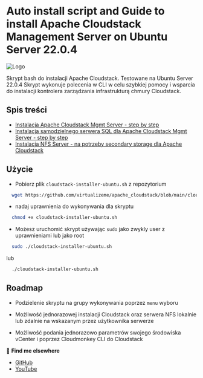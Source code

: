 # Auto install script and Guide to install Apache Cloudstack Management Server on Ubuntu Server 22.0.4

![Logo](https://github.com/virtualizeme/auto-install-script-cloudstack-management-srv/blob/main/small-scale-deployment.webp)

Skrypt bash do instalacji Apache Cloudstack. Testowane na Ubuntu Server 22.0.4
Skrypt wykonuje polecenia w CLI w celu szybkiej pomocy i wsparcia do instalacji kontrolera zarządzania infrastrukturą chmury Cloudstack.

## Spis treści
* [Instalacja Apache Cloudstack Mgmt Server - step by step](https://github.com/virtualizeme/cloudstack-management-srv/blob/main/mgmt-server-install-guide.md)
* [Instalacja samodzielnego serwera SQL dla Apache Cloudstack Mgmt Server - step by step](https://github.com/virtualizeme/cloudstack-management-srv/blob/main/sql-standalone-server-install-guide.md)
* [Instalacja NFS Server - na potrzeby secondary storage dla Apache Cloudstack](https://github.com/virtualizeme/auto-install-script-cloudstack-management-srv/blob/main/nfs-server-secondary-storage-install.md)

## Użycie

* Pobierz plik `cloudstack-installer-ubuntu.sh` z repozytorium

```bash
  wget https://github.com/virtualizeme/apache_cloudstack/blob/main/cloudstack-installer-ubuntu.sh
```

* nadaj uprawnienia do wykonywania dla skryptu

```bash
  chmod +x cloudstack-installer-ubuntu.sh

```


* Możesz uruchomić skrypt używając `sudo` jako zwykly user z uprawnieniami lub jako root

```bash
  sudo ./cloudstack-installer-ubuntu.sh
```
lub
```bash
  ./cloudstack-installer-ubuntu.sh
```
## Roadmap

- Podzielenie skryptu na grupy wykonywania poprzez `menu` wyboru

- Możliwość jednorazowej instalacji Cloudstack oraz serwera NFS lokalnie lub zdalnie na wskazanym przez użytkownika serwerze
- Możliwość podania jednorazowo parametrów swojego środowiska vCenter i poprzez Cloudmonkey CLI do Cloudstack 

🔗 **Find me elsewhere**
- [GitHub](https://github.com/virtualizeme)
- [YouTube](https://www.youtube.com/@virtualizeMe)
